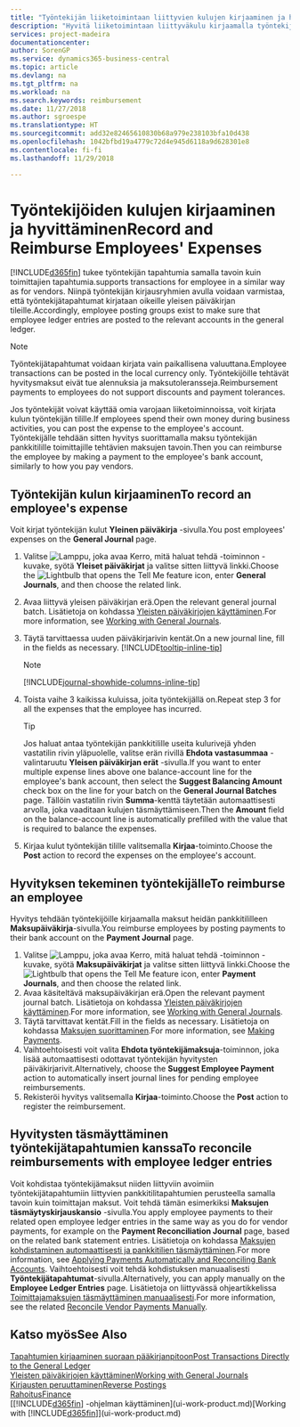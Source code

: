 ```yaml
---
title: "Työntekijän liiketoimintaan liittyvien kulujen kirjaaminen ja hyvittäminen | Microsoft Docs"
description: "Hyvitä liiketoimintaan liittyväkulu kirjaamalla työntekijän kulut ensin yleisessä päiväkirjassa työntekijän tilille ja sitten maksu työntekijän tilille."
services: project-madeira
documentationcenter: 
author: SorenGP
ms.service: dynamics365-business-central
ms.topic: article
ms.devlang: na
ms.tgt_pltfrm: na
ms.workload: na
ms.search.keywords: reimbursement
ms.date: 11/27/2018
ms.author: sgroespe
ms.translationtype: HT
ms.sourcegitcommit: add32e82465610830b68a979e238103bfa10d438
ms.openlocfilehash: 1042bfbd19a4779c72d4e945d6118a9d628301e8
ms.contentlocale: fi-fi
ms.lasthandoff: 11/29/2018

---
```

# <a name="record-and-reimburse-employees-expenses"></a><span data-ttu-id="60cc6-103">Työntekijöiden kulujen kirjaaminen ja hyvittäminen</span><span class="sxs-lookup"><span data-stu-id="60cc6-103">Record and Reimburse Employees' Expenses</span></span>
[!INCLUDE[d365fin](includes/d365fin_md.md)] <span data-ttu-id="60cc6-104">tukee työntekijän tapahtumia samalla tavoin kuin toimittajien tapahtumia.</span><span class="sxs-lookup"><span data-stu-id="60cc6-104">supports transactions for employee in a similar way as for vendors.</span></span> <span data-ttu-id="60cc6-105">Niinpä työntekijän kirjausryhmien avulla voidaan varmistaa, että työntekijätapahtumat kirjataan oikeille yleisen päiväkirjan tileille.</span><span class="sxs-lookup"><span data-stu-id="60cc6-105">Accordingly, employee posting groups exist to make sure that employee ledger entries are posted to the relevant accounts in the general ledger.</span></span>

> [!NOTE]  
> <span data-ttu-id="60cc6-106">Työntekijätapahtumat voidaan kirjata vain paikallisena valuuttana.</span><span class="sxs-lookup"><span data-stu-id="60cc6-106">Employee transactions can be posted in the local currency only.</span></span> <span data-ttu-id="60cc6-107">Työntekijöille tehtävät hyvitysmaksut eivät tue alennuksia ja maksutoleransseja.</span><span class="sxs-lookup"><span data-stu-id="60cc6-107">Reimbursement payments to employees do not support discounts and payment tolerances.</span></span>

<span data-ttu-id="60cc6-108">Jos työntekijät voivat käyttää omia varojaan liiketoiminnoissa, voit kirjata kulun työntekijän tilille.</span><span class="sxs-lookup"><span data-stu-id="60cc6-108">If employees spend their own money during business activities, you can post the expense to the employee's account.</span></span> <span data-ttu-id="60cc6-109">Työntekijälle tehdään sitten hyvitys suorittamalla maksu työntekijän pankkitilille toimittajille tehtävien maksujen tavoin.</span><span class="sxs-lookup"><span data-stu-id="60cc6-109">Then you can reimburse the employee by making a payment to the employee's bank account, similarly to how you pay vendors.</span></span>

## <a name="to-record-an-employees-expense"></a><span data-ttu-id="60cc6-110">Työntekijän kulun kirjaaminen</span><span class="sxs-lookup"><span data-stu-id="60cc6-110">To record an employee's expense</span></span>
<span data-ttu-id="60cc6-111">Voit kirjat työntekijän kulut **Yleinen päiväkirja** -sivulla.</span><span class="sxs-lookup"><span data-stu-id="60cc6-111">You post employees' expenses on the **General Journal** page.</span></span>
1. <span data-ttu-id="60cc6-112">Valitse ![Lamppu, joka avaa Kerro, mitä haluat tehdä -toiminnon](media/ui-search/search_small.png "Kerro, mitä haluat tehdä") -kuvake, syötä **Yleiset päiväkirjat** ja valitse sitten liittyvä linkki.</span><span class="sxs-lookup"><span data-stu-id="60cc6-112">Choose the ![Lightbulb that opens the Tell Me feature](media/ui-search/search_small.png "Tell me what you want to do") icon, enter **General Journals**, and then choose the related link.</span></span>
2. <span data-ttu-id="60cc6-113">Avaa liittyvä yleisen päiväkirjan erä.</span><span class="sxs-lookup"><span data-stu-id="60cc6-113">Open the relevant general journal batch.</span></span> <span data-ttu-id="60cc6-114">Lisätietoja on kohdassa [Yleisten päiväkirjojen käyttäminen](ui-work-general-journals.md).</span><span class="sxs-lookup"><span data-stu-id="60cc6-114">For more information, see [Working with General Journals](ui-work-general-journals.md).</span></span>
3. <span data-ttu-id="60cc6-115">Täytä tarvittaessa uuden päiväkirjarivin kentät.</span><span class="sxs-lookup"><span data-stu-id="60cc6-115">On a new journal line, fill in the fields as necessary.</span></span> [!INCLUDE[tooltip-inline-tip](includes/tooltip-inline-tip_md.md)]    

    > [!NOTE]
    > [!INCLUDE[journal-showhide-columns-inline-tip](includes/journal-showhide-columns-inline-tip.md)]
4. <span data-ttu-id="60cc6-116">Toista vaihe 3 kaikissa kuluissa, joita työntekijällä on.</span><span class="sxs-lookup"><span data-stu-id="60cc6-116">Repeat step 3 for all the expenses that the employee has incurred.</span></span>

    > [!TIP]  
    > <span data-ttu-id="60cc6-117">Jos haluat antaa työntekijän pankkitilille useita kulurivejä yhden vastatilin rivin yläpuolelle, valitse erän rivillä **Ehdota vastasummaa** -valintaruutu **Yleisen päiväkirjan erät** -sivulla.</span><span class="sxs-lookup"><span data-stu-id="60cc6-117">If you want to enter multiple expense lines above one balance-account line for the employee's bank account, then select the **Suggest Balancing Amount** check box on the line for your batch on the **General Journal Batches** page.</span></span> <span data-ttu-id="60cc6-118">Tällöin vastatilin rivin **Summa**-kenttä täytetään automaattisesti arvolla, joka vaaditaan kulujen täsmäyttämiseen.</span><span class="sxs-lookup"><span data-stu-id="60cc6-118">Then the **Amount** field on the balance-account line is automatically prefilled with the value that is required to balance the expenses.</span></span>
5. <span data-ttu-id="60cc6-119">Kirjaa kulut työntekijän tilille valitsemalla **Kirjaa**-toiminto.</span><span class="sxs-lookup"><span data-stu-id="60cc6-119">Choose the **Post** action to record the expenses on the employee's account.</span></span>

## <a name="to-reimburse-an-employee"></a><span data-ttu-id="60cc6-120">Hyvityksen tekeminen työntekijälle</span><span class="sxs-lookup"><span data-stu-id="60cc6-120">To reimburse an employee</span></span>
<span data-ttu-id="60cc6-121">Hyvitys tehdään työntekijöille kirjaamalla maksut heidän pankkitililleen **Maksupäiväkirja**-sivulla.</span><span class="sxs-lookup"><span data-stu-id="60cc6-121">You reimburse employees by posting payments to their bank account on the **Payment Journal** page.</span></span>
1. <span data-ttu-id="60cc6-122">Valitse ![Lamppu, joka avaa Kerro, mitä haluat tehdä -toiminnon](media/ui-search/search_small.png "Kerro, mitä haluat tehdä") -kuvake, syötä **Maksupäiväkirjat** ja valitse sitten liittyvä linkki.</span><span class="sxs-lookup"><span data-stu-id="60cc6-122">Choose the ![Lightbulb that opens the Tell Me feature](media/ui-search/search_small.png "Tell me what you want to do") icon, enter **Payment Journals**, and then choose the related link.</span></span>
2. <span data-ttu-id="60cc6-123">Avaa käsiteltävä maksupäiväkirjan erä.</span><span class="sxs-lookup"><span data-stu-id="60cc6-123">Open the relevant payment journal batch.</span></span> <span data-ttu-id="60cc6-124">Lisätietoja on kohdassa [Yleisten päiväkirjojen käyttäminen](ui-work-general-journals.md).</span><span class="sxs-lookup"><span data-stu-id="60cc6-124">For more information, see [Working with General Journals](ui-work-general-journals.md).</span></span>
3. <span data-ttu-id="60cc6-125">Täytä tarvittavat kentät.</span><span class="sxs-lookup"><span data-stu-id="60cc6-125">Fill in the fields as necessary.</span></span> <span data-ttu-id="60cc6-126">Lisätietoja on kohdassa [Maksujen suorittaminen](payables-make-payments.md).</span><span class="sxs-lookup"><span data-stu-id="60cc6-126">For more information, see [Making Payments](payables-make-payments.md).</span></span>
4. <span data-ttu-id="60cc6-127">Vaihtoehtoisesti voit valita **Ehdota työntekijämaksuja**-toiminnon, joka lisää automaattisesti odottavat työntekijän hyvitysten päiväkirjarivit.</span><span class="sxs-lookup"><span data-stu-id="60cc6-127">Alternatively, choose the **Suggest Employee Payment** action to automatically insert journal lines for pending employee reimbursements.</span></span>
5. <span data-ttu-id="60cc6-128">Rekisteröi hyvitys valitsemalla **Kirjaa**-toiminto.</span><span class="sxs-lookup"><span data-stu-id="60cc6-128">Choose the **Post** action to register the reimbursement.</span></span>  

## <a name="to-reconcile-reimbursements-with-employee-ledger-entries"></a><span data-ttu-id="60cc6-129">Hyvitysten täsmäyttäminen työntekijätapahtumien kanssa</span><span class="sxs-lookup"><span data-stu-id="60cc6-129">To reconcile reimbursements with employee ledger entries</span></span>
<span data-ttu-id="60cc6-130">Voit kohdistaa työntekijämaksut niiden liittyviin avoimiin työntekijätapahtumiin liittyvien pankkitilitapahtumien perusteella samalla tavoin kuin toimittajan maksut. Voit tehdä tämän esimerkiksi **Maksujen täsmäytyskirjauskansio** -sivulla.</span><span class="sxs-lookup"><span data-stu-id="60cc6-130">You apply employee payments to their related open employee ledger entries in the same way as you do for vendor payments, for example on the **Payment Reconciliation Journal** page, based on the related bank statement entries.</span></span> <span data-ttu-id="60cc6-131">Lisätietoja on kohdassa [Maksujen kohdistaminen automaattisesti ja pankkitilien täsmäyttäminen](receivables-apply-payments-auto-reconcile-bank-accounts.md).</span><span class="sxs-lookup"><span data-stu-id="60cc6-131">For more information, see [Applying Payments Automatically and Reconciling Bank Accounts](receivables-apply-payments-auto-reconcile-bank-accounts.md).</span></span> <span data-ttu-id="60cc6-132">Vaihtoehtoisesti voit tehdä kohdistuksen manuaalisesti **Työntekijätapahtumat**-sivulla.</span><span class="sxs-lookup"><span data-stu-id="60cc6-132">Alternatively, you can apply manually on the **Employee Ledger Entries** page.</span></span> <span data-ttu-id="60cc6-133">Lisätietoja on liittyvässä ohjeartikkelissa [Toimittajamaksujen täsmäyttäminen manuaalisesti](payables-how-apply-purchase-transactions-manually.md).</span><span class="sxs-lookup"><span data-stu-id="60cc6-133">For more information, see the related [Reconcile Vendor Payments Manually](payables-how-apply-purchase-transactions-manually.md).</span></span>  

## <a name="see-also"></a><span data-ttu-id="60cc6-134">Katso myös</span><span class="sxs-lookup"><span data-stu-id="60cc6-134">See Also</span></span>
[<span data-ttu-id="60cc6-135">Tapahtumien kirjaaminen suoraan pääkirjanpitoon</span><span class="sxs-lookup"><span data-stu-id="60cc6-135">Post Transactions Directly to the General Ledger</span></span>](finance-how-post-transactions-directly.md)  
[<span data-ttu-id="60cc6-136">Yleisten päiväkirjojen käyttäminen</span><span class="sxs-lookup"><span data-stu-id="60cc6-136">Working with General Journals</span></span>](ui-work-general-journals.md)  
[<span data-ttu-id="60cc6-137">Kirjausten peruuttaminen</span><span class="sxs-lookup"><span data-stu-id="60cc6-137">Reverse Postings</span></span>](finance-how-reverse-journal-posting.md)  
[<span data-ttu-id="60cc6-138">Rahoitus</span><span class="sxs-lookup"><span data-stu-id="60cc6-138">Finance</span></span>](finance.md)  
<span data-ttu-id="60cc6-139">[[!INCLUDE[d365fin](includes/d365fin_md.md)] -ohjelman käyttäminen](ui-work-product.md)</span><span class="sxs-lookup"><span data-stu-id="60cc6-139">[Working with [!INCLUDE[d365fin](includes/d365fin_md.md)]](ui-work-product.md)</span></span>  

